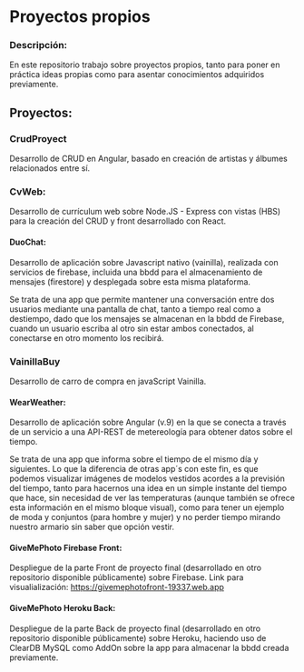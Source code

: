 # Proyectos propios

### Descripción:
En este repositorio trabajo sobre proyectos propios, tanto para poner en práctica ideas propias como para asentar conocimientos adquiridos previamente.

## Proyectos:

### CrudProyect
Desarrollo de CRUD en Angular, basado en creación de artistas y álbumes relacionados entre sí.

### CvWeb:
Desarrollo de currículum web sobre Node.JS - Express con vistas (HBS) para la creación del CRUD y front desarrollado con React.

#### DuoChat:
Desarrollo de aplicación sobre Javascript nativo (vainilla), realizada con servicios de firebase, incluida una bbdd para el almacenamiento de mensajes (firestore) y desplegada
sobre esta misma plataforma.

Se trata de una app que permite mantener una conversación entre dos usuarios mediante una pantalla de chat, tanto a tiempo real como a destiempo, dado que los mensajes 
se almacenan en la bbdd de Firebase, cuando un usuario escriba al otro sin estar ambos conectados, al conectarse en otro momento los recibirá.

### VainillaBuy
Desarrollo de carro de compra en javaScript Vainilla.

#### WearWeather:
Desarrollo de aplicación sobre Angular (v.9) en la que se conecta a través de un servicio a una API-REST de metereología para obtener datos sobre el tiempo.

Se trata de una app que informa sobre el tiempo de el mismo día y siguientes. Lo que la diferencia de otras app´s con este fin, es que podemos visualizar imágenes de modelos 
vestidos acordes a la previsión del tiempo, tanto para hacernos una idea en un simple instante del tiempo que hace, sin necesidad de ver las temperaturas (aunque también se ofrece
esta información en el mismo bloque visual), como para tener un ejemplo de moda y conjuntos (para hombre y mujer) y no perder tiempo mirando nuestro armario sin saber que opción vestir.

#### GiveMePhoto Firebase Front:
Despliegue de la parte Front de proyecto final (desarrollado en otro repositorio disponible públicamente) sobre Firebase.
Link para visualialización: https://givemephotofront-19337.web.app

#### GiveMePhoto Heroku Back:
Despliegue de la parte Back de proyecto final (desarrollado en otro repositorio disponible públicamente) sobre Heroku, haciendo uso de ClearDB MySQL como AddOn sobre la app para almacenar la bbdd creada previamente.
